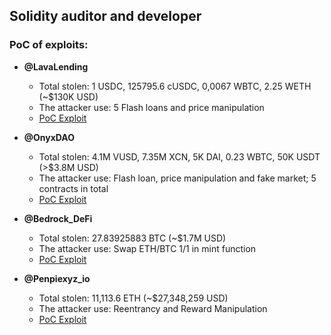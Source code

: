 ## Solidity auditor and developer

### PoC of exploits:

- **@LavaLending**
  - Total stolen: 1 USDC, 125795.6 cUSDC, 0,0067 WBTC, 2.25 WETH (~$130K USD)
  - The attacker use: 5 Flash loans and price manipulation
  - [PoC Exploit](https://github.com/SunWeb3Sec/DeFiHackLabs/blob/b3cda5b5c08d453ef96dcb2e7ea44d7a40e7a85e/src/test/2024-10/LavaLending_exp.sol)

- **@OnyxDAO**
  - Total stolen: 4.1M VUSD, 7.35M XCN, 5K DAI, 0.23 WBTC, 50K USDT (>$3.8M USD)
  - The attacker use: Flash loan, price manipulation and fake market; 5 contracts in total
  - [PoC Exploit](https://github.com/SunWeb3Sec/DeFiHackLabs/blob/ef43599baa4d0b9dcd77eac49e4bda863d07d708/src/test/2024-09/OnyxDAO_exp.sol#L7-L20)
  
- **@Bedrock_DeFi**
  - Total stolen: 27.83925883 BTC (~$1.7M USD)
  - The attacker use: Swap ETH/BTC 1/1 in mint function
  - [PoC Exploit](https://github.com/SunWeb3Sec/DeFiHackLabs/blob/4fb2da54f740df0def1927f1f0b7acf3087c02c3/src/test/2024-09/Bedrock_DeFi_exp.sol#L37-L47)

- **@Penpiexyz_io**
  - Total stolen: 11,113.6 ETH (~$27,348,259 USD)
  - The attacker use: Reentrancy and Reward Manipulation
  - [PoC Exploit](https://github.com/SunWeb3Sec/DeFiHackLabs/blob/8423a14b97998f1557d1216d340f605d31a6e99d/src/test/2024-09/Penpiexyzio_exp.sol)

